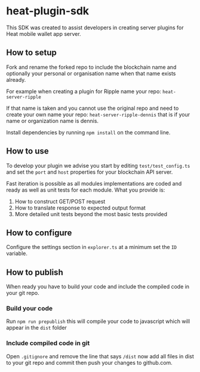 # heat-plugin-sdk

This SDK was created to assist developers in creating server plugins for Heat mobile wallet app server.

## How to setup

Fork and rename the forked repo to include the blockchain name and optionally your personal or organisation name when that name exists already.

For example when creating a plugin for Ripple name your repo: `heat-server-ripple`

If that name is taken and you cannot use the original repo and need to create your own name your repo: `heat-server-ripple-dennis` that is if your name or organization name is dennis.

Install dependencies by running `npm install` on the command line.

## How to use

To develop your plugin we advise you start by editing `test/test_config.ts` and set the `port` and `host` properties for your blockchain API server.

Fast iteration is possible as all modules implementations are coded and ready as well as unit tests for each module. What you provide is:

1. How to construct GET/POST request
2. How to translate response to expected output format
3. More detailed unit tests beyond the most basic tests provided

## How to configure

Configure the settings section in `explorer.ts` at a minimum set the `ID` variable.

## How to publish

When ready you have to build your code and include the compiled code in your git repo.

### Build your code

Run `npm run prepublish` this will compile your code to javascript which will appear in the `dist` folder

### Include compiled code in git

Open `.gitignore` and remove the line that says `/dist` now add all files in dist to your git repo and commit then push your changes to github.com.